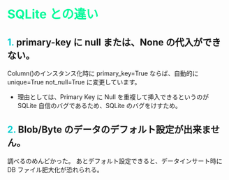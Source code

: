 # <span style="color: MediumSpringGreen">SQLite との違い</span>

## <span style="color: DarkTurquoise">1.</span> primary-key に null または、None の代入ができない。

Column()のインスタンス化時に primary_key=True ならば、自動的に unique=True not_null=True に変更しています。

-   理由としては、Primary Key に Null を重複して挿入できるというのが SQLite 自信のバグであるため、SQLite のバグをけすため。

## <span style="color: DarkTurquoise">2.</span> Blob/Byte のデータのデフォルト設定が出来ません。

調べるのめんどかった。
あとデフォルト設定できると、データインサート時に DB ファイル肥大化が恐れられる。
